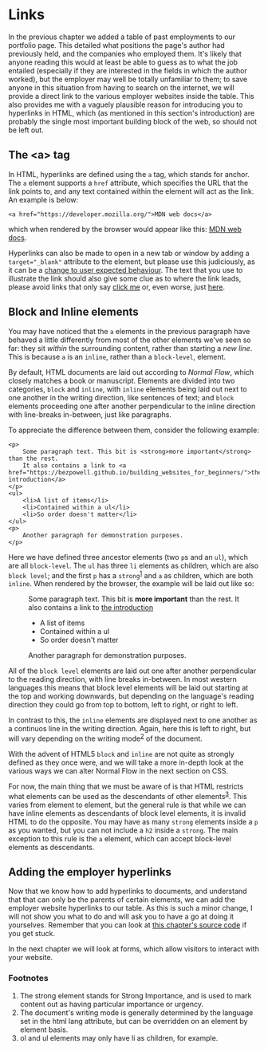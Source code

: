 # Links
In the previous chapter we added a table of past employments to our portfolio page. This detailed what positions the page's author had previously held, and the companies who employed them. It's likely that anyone reading this would at least be able to guess as to what the job entailed (especially if they are interested in the fields in which the author worked), but the employer may well be totally unfamiliar to them; to save anyone in this situation from having to search on the internet, we will provide a direct link to the various employer websites inside the table. This also provides me with a vaguely plausible reason for introducing you to hyperlinks in HTML, which (as mentioned in this section's introduction) are probably the single most important building block of the web, so should not be left out.

## The \<a> tag
In HTML, hyperlinks are defined using the `a` tag, which stands for anchor. The `a` element supports a `href` attribute, which specifies the URL that the link points to, and any text contained within the element will act as the link. An example is below:
```
<a href="https://developer.mozilla.org/">MDN web docs</a>
```
which when rendered by the browser would appear like this: <a href="https://developer.mozilla.org/">MDN web docs</a>.

Hyperlinks can also be made to open in a new tab or window by adding a `target="_blank"` attribute to the element, but please use this judiciously, as it can be a [change to user expected behaviour](https://css-tricks.com/use-target_blank/). The text that you use to illustrate the link should also give some clue as to where the link leads, please avoid links that only say [click me]() or, even worse, just [here]().

## Block and Inline elements
You may have noticed that the `a` elements in the previous paragraph have behaved a little differently from most of the other elements we've seen so far: they sit *within* the surrounding content, rather than starting a *new line*. This is because `a` is an `inline`, rather than a `block-level`, element.

By default, HTML documents are laid out according to *Normal Flow*, which closely matches a book or manuscript. Elements are divided into two categories, `block` and `inline`, with `inline` elements being laid out next to one another in the writing direction, like sentences of text; and `block` elements proceeding one after another perpendicular to the inline direction with line-breaks in-between, just like paragraphs.

To appreciate the difference between them, consider the following example:
```
<p>
    Some paragraph text. This bit is <strong>more important</strong> than the rest.
    It also contains a link to <a href="https://bezpowell.github.io/building_websites_for_beginners/">the introduction</a>
</p>
<ul>
    <li>A list of items</li>
    <li>Contained within a ul</li>
    <li>So order doesn't matter</li>
</ul>
<p>
    Another paragraph for demonstration purposes.
</p>
```
Here we have defined three ancestor elements (two `p`s and an `ul`), which are all `block-level`. The `ul` has three `li` elements as children, which are also `block level`; and the first `p` has a `strong`<sup id="a1">[1](#f1)</sup> and `a` as children, which are both `inline`. When rendered by the browser, the example will be laid out like so:

<figure>
    <p>
        Some paragraph text. This bit is <strong>more important</strong> than the rest.
        It also contains a link to <a href="https://bezpowell.github.io/building_websites_for_beginners/">the introduction</a>
    </p>
    <ul>
        <li>A list of items</li>
        <li>Contained within a ul</li>
        <li>So order doesn't matter</li>
    </ul>
    <p>
        Another paragraph for demonstration purposes.
    </p>
</figure>

All of the `block level` elements are laid out one after another perpendicular to the reading direction, with line breaks in-between. In most western languages this means that block level elements will be laid out starting at the top and working downwards, but depending on the language's reading direction they could go from top to bottom, left to right, or right to left.

In contrast to this, the `inline` elements are displayed next to one another as a continuos line in the writing direction. Again, here this is left to right, but will vary depending on the writing mode<sup id="a2">[2](#f2)</sup> of the document.

With the advent of HTML5 `block` and `inline` are not quite as strongly defined as they once were, and we will take a more in-depth look at the various ways we can alter Normal Flow in the next section on CSS.

For now, the main thing that we must be aware of is that HTML restricts what elements can be used as the descendants of other elements<sup id="a3">[3](#f3)</sup>. This varies from element to element, but the general rule is that while we can have inline elements as descendants of block level elements, it is invalid HTML to do the opposite. You may have as many `strong` elements inside a `p` as you wanted, but you can not include a `h2` inside a `strong`. The main exception to this rule is the `a` element, which can accept block-level elements as descendants.

## Adding the employer hyperlinks
Now that we know how to add hyperlinks to documents, and understand that that can only be the parents of certain elements, we can add the employer website hyperlinks to our table. As this is such a minor change, I will not show you what to do and will ask you to have a go at doing it yourselves. Remember that you can look at [this chapter's source code](https://github.com/BezPowell/building_websites_for_beginners/blob/master/code/s1c8/index.html) if you get stuck.

In the next chapter we will look at forms, which allow visitors to interact with your website.

### Footnotes
<ol>
    <li id="f1">The strong element stands for Strong Importance, and is used to mark content out as having particular importance or urgency.</li>
    <li id="f2">The document's writing mode is generally determined by the language set in the html lang attribute, but can be overridden on an element by element basis.</li>
    <li id="f3">ol and ul elements may only have li as children, for example.</li>
</ol>
